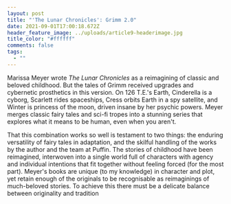 ```yaml
---
layout: post
title: "'The Lunar Chronicles': Grimm 2.0"
date: 2021-09-01T17:00:18.672Z
header_feature_image: ../uploads/article9-headerimage.jpg
title_color: "#ffffff"
comments: false
tags:
  - ""
---
```

Marissa Meyer wrote *The Lunar Chronicles* as a reimagining of classic and beloved childhood. But the tales of Grimm received upgrades and cybernetic prosthetics in this version. On 126 T.E.'s Earth, Cinderella is a cyborg, Scarlett rides spaceships, Cress orbits Earth in a spy satellite, and Winter is princess of the moon, driven insane by her psychic powers. Meyer merges classic fairy tales and sci-fi tropes into a stunning series that explores what it means to be human, even when you aren't.

That this combination works so well is testament to two things: the enduring versatility of fairy tales in adaptation, and the skilful handling of the works by the author and the team at Puffin. The stories of childhood have been reimagined, interwoven into a single world full of characters with agency and individual intentions that fit together without feeling forced (for the most part). Meyer's books are unique (to my knowledge) in character and plot, yet retain enough of the originals to be recognisable as reimaginings of much-beloved stories. To achieve this there must be a delicate balance between originality and tradition